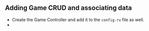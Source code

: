 ## Adding Game CRUD and associating data 

- Create the Game Controller and add it to the `config.ru` file as well.
- 